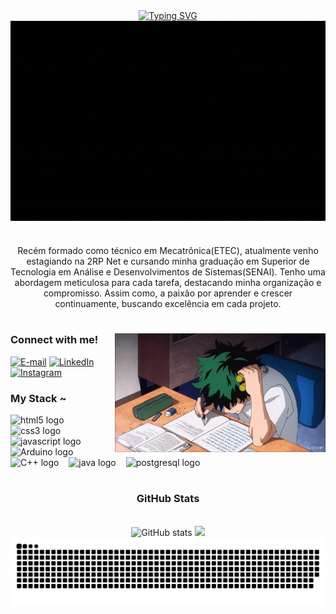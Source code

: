 <div align="center">
  <a href="https://git.io/typing-svg">
    <img src="https://readme-typing-svg.demolab.com?font=Fira+Code&weight=500&size=22&pause=1000&color=09FE00&center=true&vCenter=true&random=false&width=524&lines=%E2%8A%B9+Welcome+to+my+profile!+%CB%99%E1%B5%95%CB%99+%E2%8A%B9+" alt="Typing SVG">
  </a>
</div>

<img align="center" alt="" src="./src/channel.gif" style="height: 320px; width: 1020px;">


#

<p align="center">Recém formado como técnico em Mecatrônica(ETEC), atualmente venho estagiando na 2RP Net e cursando minha graduação em Superior de Tecnologia em Análise e Desenvolvimentos de Sistemas(SENAI). Tenho uma abordagem meticulosa para cada tarefa, destacando minha organização e compromisso. Assim como, a paixão por aprender e crescer continuamente, buscando excelência em cada projeto.
  
#

<img align="right" alt="" height="190px" src="./src/study.gif">

<h3 align="left">Connect with me!</h3>

[![E-mail](https://img.shields.io/badge/-Email-000?style=for-the-badge&logo=microsoft-outlook&logoColor=09FE00&color:0000)](mailto:pablo.domsanches@gmail.com)
[![LinkedIn](https://img.shields.io/badge/-LinkedIn-000?style=for-the-badge&logo=linkedin&logoColor=09FE00&color:FFF)](www.linkedin.com/in/pablo-sanches-a3a691304/)
[![Instagram](https://img.shields.io/badge/-Instagram-000?style=for-the-badge&logo=instagram&logoColor=09FE00&color:FFF)](www.instagram.com/pablow_domingues/)


<h3 align="left">My Stack ~</h3>

<div align="left">
  <img src="https://cdn.jsdelivr.net/gh/devicons/devicon/icons/html5/html5-original.svg" height="25" alt="html5 logo"  />
  <img width="8" />
  <img src="https://cdn.jsdelivr.net/gh/devicons/devicon/icons/css3/css3-original.svg" height="25" alt="css3 logo"  />
  <img width="8" />
  <img src="https://cdn.jsdelivr.net/gh/devicons/devicon/icons/javascript/javascript-plain.svg" height="25" alt="javascript logo"  />

   <img width="8" />
   <img src="https://cdn.jsdelivr.net/gh/devicons/devicon/icons/arduino/arduino-original.svg" height="25" alt="Arduino logo" />
  
  <img width="8" />
  <img src="https://cdn.jsdelivr.net/gh/devicons/devicon/icons/cplusplus/cplusplus-plain.svg" height="25" alt="C++ logo" />
  
  <img width="8" />
  <img src="https://cdn.jsdelivr.net/gh/devicons/devicon/icons/java/java-original.svg" height="25" alt="java logo"  />
  <img width="8" />
  <img src="https://cdn.jsdelivr.net/gh/devicons/devicon/icons/postgresql/postgresql-original.svg" height="25" alt="postgresql logo"  />
</div>

#

<div style="text-align: center;" align="center">
  <h3> GitHub Stats </h3>
  <br>
  <img src="https://github-readme-stats-git-masterrstaa-rickstaa.vercel.app/api?username=Domingueszz&hide_title=true&show_icons=true&include_all_commits=false&count_private=true&line_height=25&hide=issues&bg_color=000&title_color=09FE00&text_color=FFF&border_radius=3&border_color=09FE00&icon_color=09FE00&theme=jolly" alt="GitHub stats" style="height: 120px;>

<a href="https://github.com/Domingueszz/github-readme-stats">
 <img src="https://github-readme-stats.vercel.app/api/top-langs/?username=Domingueszz&layout=compact&theme=radical&card_width=400&langs_count=10&bg_color=00000000&border_color=09FE00&title_color=00FF00&icon_color=00FF00" style="height: 120px; />

  </a>
</div>

*

<picture align="center">
  <source media="(prefers-color-scheme: dark)" srcset="https://raw.githubusercontent.com/Domingueszz/Domingueszz/output/github-contribution-grid-snake-dark.svg">
  <source media="(prefers-color-scheme: light)" srcset="https://raw.githubusercontent.com/Domingueszz/Domingueszz/output/github-contribution-grid-snake-dark.svg">
  <img align="center" alt="github contribution grid snake animation" src="https://raw.githubusercontent.com/Domingueszz/Domingueszz/output/github-contribution-grid-snake.svg">
</picture>
